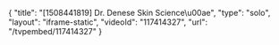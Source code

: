 {
    "title": "[1508441819] Dr. Denese Skin Science\u00ae",
    "type": "solo",
    "layout": "iframe-static",
    "videoId": "117414327",
    "url": "\/tvpembed\/117414327"
}